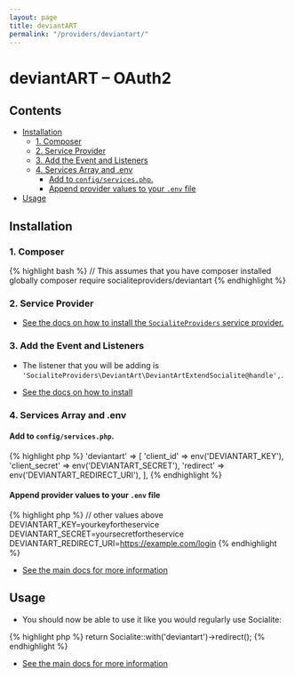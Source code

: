 ```yaml
---
layout: page
title: deviantART
permalink: "/providers/deviantart/"
---
```

# deviantART – OAuth2

## Contents

- [Installation](#installation)
  - [1. Composer](#1-composer)
  - [2. Service Provider](#2-service-provider)
  - [3. Add the Event and Listeners](#3-add-the-event-and-listeners)
  - [4. Services Array and .env](#4-services-array-and-env)
    - [Add to `config/services.php`.](#add-to-configservicesphp)
    - [Append provider values to your `.env` file](#append-provider-values-to-your-env-file)
- [Usage](#usage)


## Installation

### 1. Composer

{% highlight bash %}
// This assumes that you have composer installed globally
composer require socialiteproviders/deviantart
{% endhighlight %}

### 2. Service Provider

* [See the docs on how to install the `SocialiteProviders` service provider.](https://github.com/SocialiteProviders/Manager#2-service-provider)


### 3. Add the Event and Listeners

* The listener that you will be adding is `'SocialiteProviders\DeviantArt\DeviantArtExtendSocialite@handle',`.

* [See the docs on how to install](https://github.com/SocialiteProviders/Manager#3-add-the-event-and-listeners)

### 4. Services Array and .env

#### Add to `config/services.php`.

{% highlight php %}
'deviantart' => [
    'client_id' => env('DEVIANTART_KEY'),
    'client_secret' => env('DEVIANTART_SECRET'),
    'redirect' => env('DEVIANTART_REDIRECT_URI'),
],
{% endhighlight %}

#### Append provider values to your `.env` file

{% highlight php %}
// other values above
DEVIANTART_KEY=yourkeyfortheservice
DEVIANTART_SECRET=yoursecretfortheservice
DEVIANTART_REDIRECT_URI=https://example.com/login
{% endhighlight %}

* [See the main docs for more information](https://github.com/SocialiteProviders/Manager#4-services-array-and-env)


## Usage

* You should now be able to use it like you would regularly use Socialite:

{% highlight php %}
return Socialite::with('deviantart')->redirect();
{% endhighlight %}

* [See the main docs for more information](https://github.com/SocialiteProviders/Manager#usage)
